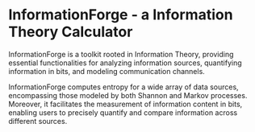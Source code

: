 # InformationForge - a Information Theory Calculator

InformationForge is a toolkit rooted in Information Theory, providing essential functionalities for analyzing information sources, quantifying information in bits, and modeling communication channels.

InformationForge computes entropy for a wide array of data sources, encompassing those modeled by both Shannon and Markov processes.
Moreover, it facilitates the measurement of information content in bits, enabling users to precisely quantify and compare information across different sources.
